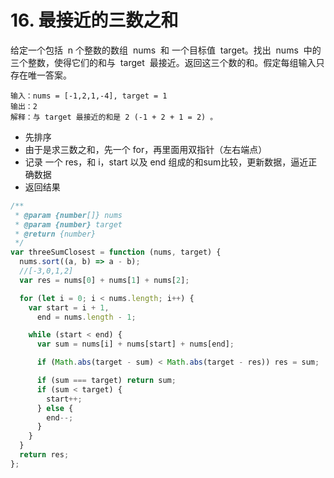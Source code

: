# 16. 最接近的三数之和

给定一个包括  n 个整数的数组  nums  和 一个目标值  target。找出  nums  中的三个整数，使得它们的和与  target  最接近。返回这三个数的和。假定每组输入只存在唯一答案。

```
输入：nums = [-1,2,1,-4], target = 1
输出：2
解释：与 target 最接近的和是 2 (-1 + 2 + 1 = 2) 。
```

- 先排序
- 由于是求三数之和，先一个 for，再里面用双指针（左右端点）
- 记录 一个 res，和 i，start 以及 end 组成的和sum比较，更新数据，逼近正确数据
- 返回结果

```js
/**
 * @param {number[]} nums
 * @param {number} target
 * @return {number}
 */
var threeSumClosest = function (nums, target) {
  nums.sort((a, b) => a - b);
  //[-3,0,1,2]
  var res = nums[0] + nums[1] + nums[2];

  for (let i = 0; i < nums.length; i++) {
    var start = i + 1,
      end = nums.length - 1;

    while (start < end) {
      var sum = nums[i] + nums[start] + nums[end];

      if (Math.abs(target - sum) < Math.abs(target - res)) res = sum;

      if (sum === target) return sum;
      if (sum < target) {
        start++;
      } else {
        end--;
      }
    }
  }
  return res;
};
```
